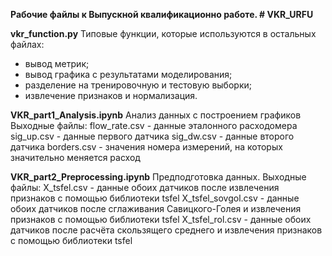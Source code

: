 **Рабочие файлы к Выпускной квалификационно работе. # VKR_URFU**

**vkr_function.py** 
Типовые функции, которые используются в остальных файлах:</b>
- вывод метрик;
- вывод графика с результатами моделирования;
- разделение на тренировочную и тестовую выборки;
- извлечение признаков и нормализация.

**VKR_part1_Analysis.ipynb**
Анализ данных с построением графиков Выходные файлы:
flow_rate.csv - данные эталонного расходомера
sig_up.csv - данные первого датчика
sig_dw.csv - данные второго датчика
borders.csv - значения номера измерений, на которых значительно меняется расход

**VKR_part2_Preprocessing.ipynb**
Предподготовка данных. Выходные файлы:
X_tsfel.csv - данные обоих датчиков после извлечения признаков с помощью библиотеки tsfel
X_tsfel_sovgol.csv - данные обоих датчиков после сглаживания Савицкого-Голея и извлечения признаков с помощью библиотеки tsfel
X_tsfel_rol.csv - данные обоих датчиков после расчёта скользящего среднего и извлечения признаков с помощью библиотеки tsfel
